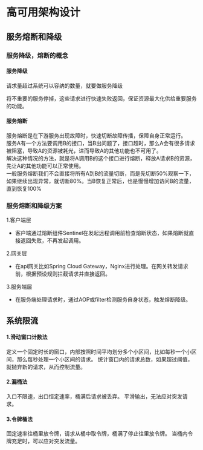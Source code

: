 # 高可用架构设计
## 服务熔断和降级
### 服务降级，熔断的概念
#### 服务降级
请求量超过系统可以容纳的数量，就要做服务降级

将不重要的服务停掉，这些请求进行快速失败返回，保证资源最大化供给重要服务的功能。
#### 服务熔断
服务熔断是在下游服务出现故障时，快速切断故障传播，保障自身正常运行。  
服务A有一个方法要调用B的接口，当B出问题了，接口超时，那么A会有很多请求被阻塞，导致A的资源被耗光，进而导致A的其他功能也不可用了。  
解决这种情况的方法，就是将A调用B的这个接口进行熔断，释放A请求B的资源，先让A的其他功能可以正常使用。  
一般服务熔断我们不会直接将所有A到B的流量切断，而是先切断50%观察一下，如果继续出现异常，就切断80%。当B恢复正常后，也是慢慢增加访问B的流量，直到恢复100%  
### 服务熔断和降级方案
1.客户端层
- 客户端通过熔断组件Sentinel在发起远程调用前检查熔断状态，如果熔断就直接返回失败，不再发起调用。

2.网关层
- 在api网关比如Spring Cloud Gateway，Nginx进行处理。在网关转发请求前，根据预设规则拦截请求并直接返回。

3.服务端层
- 在服务端处理请求时，通过AOP或filter检测服务自身状态，触发熔断降级。
## 系统限流
#### 1.滑动窗口计数法
  定义一个固定时长的窗口，内部按照时间平均划分多个小区间，比如每秒一个小区间，那么每秒处理一个小区间的请求。
  统计窗口内的请求总数，如果超过阈值，就抛弃新的请求，从而控制流量。
#### 2.漏桶法
  入口不限速，出口恒定速率，桶满后请求被丢弃。
  平滑输出，无法应对突发请求。
#### 3.令牌桶法
  固定速率往桶里放令牌，请求从桶中取令牌，桶满了停止往里放令牌。
  当桶内令牌充足时，可以应对突发流量。
